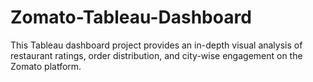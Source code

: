 # Zomato-Tableau-Dashboard
This Tableau dashboard project provides an in-depth visual analysis of restaurant ratings, order distribution, and city-wise engagement on the Zomato platform.
